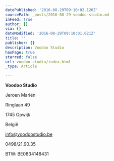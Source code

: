 ```yaml
---
datePublished: '2016-08-29T09:10:02.126Z'
sourcePath: _posts/2016-08-29-voodoo-studio.md
inFeed: true
author: []
via: {}
dateModified: '2016-08-29T09:10:01.621Z'
title: ''
publisher: {}
description: Voodoo Studio
hasPage: true
starred: false
url: voodoo-studio/index.html
_type: Article

---
```

**Voodoo Studio**

Jeroen Mariën

Ringlaan 49

1745 Opwijk

België

info@voodoostudio.be

0498/21.90.35

BTW: BE0834148431